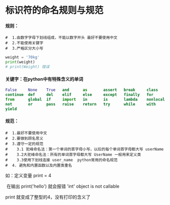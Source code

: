 # 标识符的命名规则与规范

#### 规则：

```
#  1.由数字字母下划线组成，不能以数字开头 最好不要使用中文
#  2.不能使用关键字
#  3.严格区分大小写
```

```python
weight = '70kg'
print(weight)
# print(Weight) 错误
```

#### 关键字：在python中有特殊含义的单词

```python
False     None    True   and      as       assert   break     class  
continue  def     del    elif     else     except   finally   for
from      global  if     import   in       is       lambda    nonlocal
not       or      pass   raise    return   try      while     with  
yield
```

#### 规范：

```
#  1.最好不要使用中文
#  2.要做到顾名思义
#  3.遵守一定的规范
#    3.1 驼峰命名法：第一个单词的首字母小写，以后的每个单词首字母都大写 userName
#    3.2大驼峰命名法：所有的单词首字母都大写 UserName 一般用来定义类
#    3.3使用下划线连接 user_name  python常用的命名规范
#  4. 避免和内置函数以及内置类重名
```

如：定义变量  print = 4

​		在输出	print('hello')  就会报错 'int' object is not callable

print 就变成了整型的4，没有打印的含义了